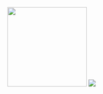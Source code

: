<p>
  <img height="180em" src="https://github-readme-stats.vercel.app/api?username=snake7667&show_icons=true&include_all_commits=true&bg_color=30,e96443,904e95&title_color=fff&text_color=fff">
  <img src="https://github-readme-stats.vercel.app/api/top-langs/?username=snake7667&layout=compact"><br><br>
</p>

<!--
**snake7667/snake7667** is a ✨ _special_ ✨ repository because its `README.md` (this file) appears on your GitHub profile.

Here are some ideas to get you started:

- 🔭 I’m currently working on ...
- 🌱 I’m currently learning ...
- 👯 I’m looking to collaborate on ...
- 🤔 I’m looking for help with ...
- 💬 Ask me about ...
- 📫 How to reach me: ...
- 😄 Pronouns: ...
- ⚡ Fun fact: ...
-->
